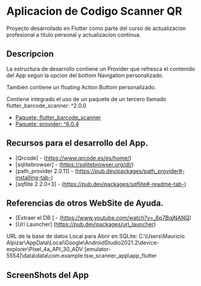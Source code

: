 # Aplicacion de Codigo Scanner QR

Proyecto desarrollado en Flutter como parte del curso de actualizacion profesional a titulo personal y actualizacion continua.

## Descripcion

La estructura de desarrollo contiene un Provider que refresca el contenido del App segun la opcion del bottom Navigation personalizado.

Tambien contiene un floating Action Buttom personalizado.

Contiene integrado el uso de un paquete de un tercero llamado flutter_barcode_scanner: ^2.0.0

- [Paquete: flutter_barcode_scanner](https://pub.dev/packages/flutter_barcode_scanner)
- [Paquete: provider: ^6.0.4 ](https://pub.dev/packages/provider)

## Recursos para el desarrollo del App.

- [Qrcode] - (https://www.qrcode.es/es/home/)
- [sqlitebrowser] - (https://sqlitebrowser.org/dl/)
- [path_provider 2.0.11] - (https://pub.dev/packages/path_provider#-installing-tab-)
- [sqflite 2.2.0+3] - (https://pub.dev/packages/sqflite#-readme-tab-)

## Referencias de otros WebSite de Ayuda.
- [Extraer el DB ] - (https://www.youtube.com/watch?v=_6p7BqjNANQ)
- [Url Launcher] (https://pub.dev/packages/url_launcher)

URL de la base de datos Local para Abrir en SQLite:
C:\Users\Mauricio Alpizar\AppData\Local\Google\AndroidStudio2021.2\device-explorer\Pixel_4a_API_30_ADV [emulator-5554]\data\data\com.example.tsw_scanner_app\app_flutter

## ScreenShots del App
